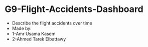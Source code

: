 # G9-Flight-Accidents-Dashboard
- Describe the flight accidents over time 
- Made by: 
- 1-Amr Usama Kasem 
- 2-Ahmed Tarek Elbattawy

# 
[](https://github.com/Dash-Projects-ITI-NasrCity-Group1-9/G9-Flight-Accidents-Dashboard/blob/main/day_02/Screen_Shot.png)
